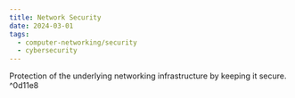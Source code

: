 ```yaml
---
title: Network Security
date: 2024-03-01
tags:
  - computer-networking/security
  - cybersecurity
---
```


Protection of the underlying networking infrastructure by keeping it secure. ^0d11e8